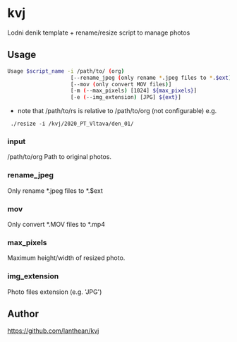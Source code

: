 # kvj
Lodni denik template + rename/resize script to manage photos


## Usage
```sh
Usage $script_name -i /path/to/ (org)
					[--rename_jpeg (only rename *.jpeg files to *.$ext)]
					[--mov (only convert MOV files)]
					[-m (--max_pixels) [1024] ${max_pixels}]
					[-e (--img_extension) [JPG] ${ext}]
```
- note that /path/to/rs is relative to /path/to/org (not configurable)
e.g.
```
 ./resize -i /kvj/2020_PT_Vltava/den_01/
```

### input
/path/to/org
Path to original photos.

### rename_jpeg
Only rename \*.jpeg files to \*.$ext

### mov
Only convert \*.MOV files to \*.mp4

### max_pixels
Maximum height/width of resized photo.

### img_extension
Photo files extension (e.g. 'JPG')


## Author
https://github.com/lanthean/kvj

